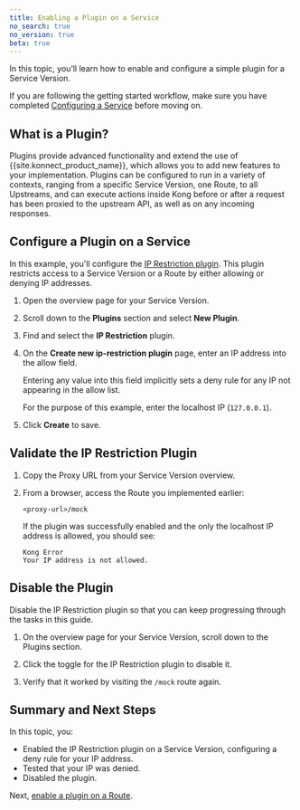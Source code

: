 ```yaml
---
title: Enabling a Plugin on a Service
no_search: true
no_version: true
beta: true
---
```

In this topic, you’ll learn how to enable and configure a simple plugin for a
Service Version.

If you are following the getting started workflow, make sure you have completed
[Configuring a Service](/konnect/configuring-a-service) before moving on.

## What is a Plugin?

Plugins provide advanced functionality and extend the use of
{{site.konnect_product_name}}, which allows you to add new features to your
implementation. Plugins can be configured to run in a variety of contexts,
ranging from a specific Service Version, one Route, to all Upstreams, and can
execute actions inside Kong before or after a request has been proxied to the
upstream API, as well as on any incoming responses.

## Configure a Plugin on a Service

In this example, you'll configure the
[IP Restriction plugin](/hub/kong-inc/ip-restriction). This plugin restricts
access to a Service Version or a Route by either allowing or denying IP
addresses.

1. Open the overview page for your Service Version.

2. Scroll down to the **Plugins** section and select **New Plugin**.

3. Find and select the **IP Restriction** plugin.

4. On the **Create new ip-restriction plugin** page, enter an IP address into
the allow field.

    Entering any value into this field implicitly sets a deny rule for any
    IP not appearing in the allow list.

    For the purpose of this example, enter the localhost IP (`127.0.0.1`).

5. Click **Create** to save.

## Validate the IP Restriction Plugin
1. Copy the Proxy URL from your Service Version overview.

2. From a browser, access the Route you implemented earlier:
    ```
    <proxy-url>/mock
    ```
    If the plugin was successfully enabled and the only the localhost IP address
    is allowed, you should see:
    ```
    Kong Error
    Your IP address is not allowed.
    ```

## Disable the Plugin

Disable the IP Restriction plugin so that you can keep progressing through the
tasks in this guide.

1. On the overview page for your Service Version, scroll down to the Plugins
section.

2. Click the toggle for the IP Restriction plugin to disable it.

3. Verify that it worked by visiting the `/mock` route again.

## Summary and Next Steps

In this topic, you:
* Enabled the IP Restriction plugin on a Service Version, configuring a deny
rule for your IP address.
* Tested that your IP was denied.
* Disabled the plugin.

Next, [enable a plugin on a Route](/konnect/getting-started/enable-route-plugin).
